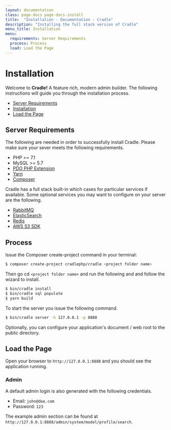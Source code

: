 ```yaml
---
layout: documentation
class: page-docs page-docs-install
title:  "Installation - Documentation - Cradle"
description: "Installing the full stack version of Cradle"
menu_title: Installation
menu:
  requirements: Server Requirements
  process: Process
  load: Load the Page
---
```

# Installation

Welcome to **Cradle!** A feature rich, modern admin builder. The following
instructions will guide you through the installation process.

 - [Server Requirements](#requirements)
 - [Installation](#installation)
 - [Load the Page](#load)

<a name="requirements"></a>

## Server Requirements

The following are needed in order to successfully install Cradle. Please make
sure your sever meets the following requirements.

 - PHP >= 7.1
 - MySQL >= 5.7
 - [PDO PHP Extension](http://php.net/manual/en/book.pdo.php)
 - [Yarn](https://yarnpkg.com)
 - [Composer](https://getcomposer.org/)

Cradle has a full stack built-in which cases for particular services
if available. Some optional services you may want to configure on your server are
the following.

 - [RabbitMQ](https://packagist.org/packages/php-amqplib/php-amqplib)
 - [ElasticSearch](https://packagist.org/packages/elasticsearch/elasticsearch)
 - [Redis](https://packagist.org/packages/predis/predis)
 - [AWS S3 SDK](https://packagist.org/packages/aws/aws-sdk-php)

<a name="process"></a>
## Process

Issue the Composer create-project command in your terminal:

```bash
$ composer create-project cradlephp/cradle <project folder name>
```

Then go cd `<project folder name>` and run the following and and follow the wizard to install.

```bash
$ bin/cradle install
$ bin/cradle sql populate
$ yarn build
```

To start the server you issue the following command.

```bash
$ bin/cradle server -h 127.0.0.1 -p 8888
```

Optionally, you can configure your application's document / web root to the
public directory.

<a name="load"></a>
## Load the Page

Open your browser to `http://127.0.0.1:8888` and you should see the application
running.

### Admin
A default admin login is also generated with the following credentials.
 - Email: `john@doe.com`
 - Password: `123`

The example admin section can be found at `http://127.0.0.1:8888/admin/system/model/profile/search`.
